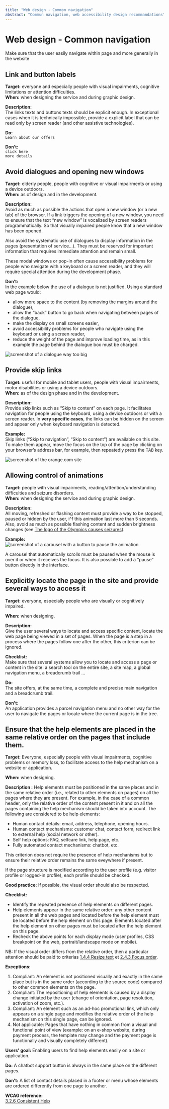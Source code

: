 ```yaml
---
title: "Web design - Common navigation"
abstract: "Commun navigation, web accessibility design recommandations"
---
```


# Web design - Common navigation

<p class="lead">Make sure that the user easily navigate within page and more generally in the website</p>




## Link and button labels

**Target:** everyone and especially people with visual impairments, cognitive limitations or attention difficulties.  
**When:** when designing the service and during graphic design.

**Description:**  
The links texts and buttons texts should be explicit enough.
In exceptional cases when it is technically impossible, provide a explicit label that can be read only by screen reader (and other assistive technologies).

**Do:**  
`Learn about our offers`
 
**Don’t:**  
`click here`  
`more details`




## Avoid dialogues and opening new windows

**Target:** elderly people, people with cognitive or visual impairments or using a device outdoors.  
**When:** as of design and in the development.

**Description:**  
Avoid as much as possible the actions that open a new window (or a new tab) of the browser. If a link triggers the opening of a new window, you need to ensure that the text “new window” is vocalized by screen readers programmatically. So that visually impaired people know that a new window has been opened.

Also avoid the systematic use of dialogues to display information in the pages (presentation of service…).
They must be reserved for important information that requires immediate attention and remain small.

 These modal windows or pop-in often cause accessibility problems for people who navigate with a keyboard or a screen reader, and they will require special attention during the development phase.

**Don’t:**  
In the example below the use of a dialogue is not justified. Using a standard web page would:
- allow more space to the content (by removing the margins around the dialogue),
- allow the “back” button to go back when navigating between pages of the dialogue,
- make the display on small screens easier,
- avoid accessibility problems for people who navigate using the keyboard or using a screen reader,
- reduce the weight of the page and improve loading time, as in this example the page behind the dialogue box must be charged.  

![screenshot of a dialogue way too big](../../images/dialog.png)



## Provide skip links

**Target:** useful for mobile and tablet users, people with visual impairments, motor disabilities or using a device outdoors.  
**When:** as of the design phase and in the development.

**Description:**  
Provide skip links such as “Skip to content” on each page. It facilitates navigation for people using the keyboard, using a device outdoors or with a screen reader. In **very specific cases**, the links can be hidden on the screen and appear only when keyboard navigation is detected.

**Example:**  
Skip links (“Skip to navigation”, “Skip to content”) are available on this site.
To make them appear, move the focus on the top of the page by clicking on your browser’s address bar, for example, then repeatedly press the <kbd>TAB</kbd> key.

![screenshot of the orange.com site](../../images/skiplink.png)




## Allowing control of animations

**Target:** people with visual impairments, reading/attention/understanding difficulties and seizure disorders.  
**When:** when designing the service and during graphic design.

**Description:**  
All moving, refreshed or flashing content must provide a way to be stopped, paused or hidden by the user, i^f this animation last more than 5 seconds.
Also, avoid as much as possible flashing content and sudden brightness changes (see [The logo of the Olympics causes seizures](http://news.bbc.co.uk/2/hi/uk_news/england/london/6724245.stm)).

**Example:**  
![screenshot of a carousel with a button to pause the animation](../../images/carrousel.png)  

A carousel that automatically scrolls must be paused when the mouse is over it or when it receives the focus.
It is also possible to add a “pause” button directly in the interface.




## Explicitly locate the page in the site and provide several ways to access it  

**Target:** everyone, especially people who are visually or cognitively impaired.

**When:** when designing.

**Description:**  
Give the user several ways to locate and access specific content, locate the web page being viewed in a set of pages. When the page is a step in a process where the pages follow one after the other, this criterion can be ignored.

**Checklist:**  
Make sure that several systems allow you to locate and access a page or content in the site: a search tool on the entire site, a site map, a global navigation menu, a breadcrumb trail ...

**Do:**  
The site offers, at the same time, a complete and precise main navigation and a breadcrumb trail.

**Don't:**  
An application provides a parcel navigation menu and no other way for the user to navigate the pages or locate where the current page is in the tree.



##  Ensure that the help elements are placed in the same relative order on the pages that include them.

**Target:** Everyone, especially people with visual impairments, cognitive problems or memory loss, to facilitate access to the help mechanism on a website or application.

**When:** when designing.

**Description :** 
Help elements must be positioned in the same places and in the same relative order (i.e., related to other elements on pages) on all the pages where they are present. 
For example, in the case of a common header, only the relative order of the content present in it and on all the pages containing the help mechanism should be taken into account.
The following are considered to be help elements:
- Human contact details: email, address, telephone, opening hours.
- Human contact mechanisms: customer chat, contact form, redirect link to external help (social network or other). 
- Self help options: FAQ, selfcare link, help page, etc. 
- Fully automated contact mechanisms: chatbot, etc. 
    
This criterion does not require the presence of help mechanisms but to ensure their relative order remains the same eveywhere if present.

If the page structure is modified according to the user profile (e.g. visitor profile or logged-in profile), each profile should be checked.

**Good practice:** If possible, the visual order should also be respected.

**Checklist:**
- Identify the repeated presence of help elements on different pages. 
- Help elements appear in the same relative order: any other content present in all the web pages and located before the help element must be located before the help element on this page. Elements located after the help element on other pages must be located after the help element on this page. 
- Recheck the above points for each display mode (user profiles, CSS breakpoint on the web, portrait/landscape mode on mobile).

NB: If the visual order differs from the relative order, then a particular attention should be paid to criterias <a href=https://a11y-guidelines.orange.com/en/web/develop/layout/#ensure-a-comprehensible-reading-order>1.4.4 Resize text</a> et <a href=https://a11y-guidelines.orange.com/en/web/develop/keyboard-navigation/#the-focus-order-must-be-sequential-and-logical-without-keyboard-trap>2.4.3 Focus order</a>.

**Exceptions:**
1. Compliant: An element is not positioned visually and exactly in the same place but is in the same order (according to the source code) compared to other common elements on the page.
2. Compliant: The repositioning of help elements is caused by a display change initiated by the user (change of orientation, page resolution, activation of zoom, etc.).
3. Compliant: An element such as an ad-hoc promotional link, which only appears on a single page and modifies the relative order of the help mechanism on this single page, can be ignored.
4. Not applicable: Pages that have nothing in common from a visual and functional point of view (example: on an e-shop website, during payment process, the template may change and the payment page is functionally and visually completely different).

**Users' goal:**
Enabling users to find help elements easily on a site or application.
 
**Do:**
A chatbot support button is always in the same place on the different pages.

**Don't:**
A list of contact details placed in a footer or menu whose elements are ordered differently from one page to another.

**<abbr>WCAG</abbr> reference:**  
<a lang="en" href=https://www.w3.org/WAI/WCAG22/Understanding/consistent-help.html>3.2.6 Consistent Help</a>